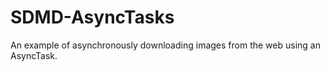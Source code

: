# SDMD-AsyncTasks

An example of asynchronously downloading images from the web using an AsyncTask.
